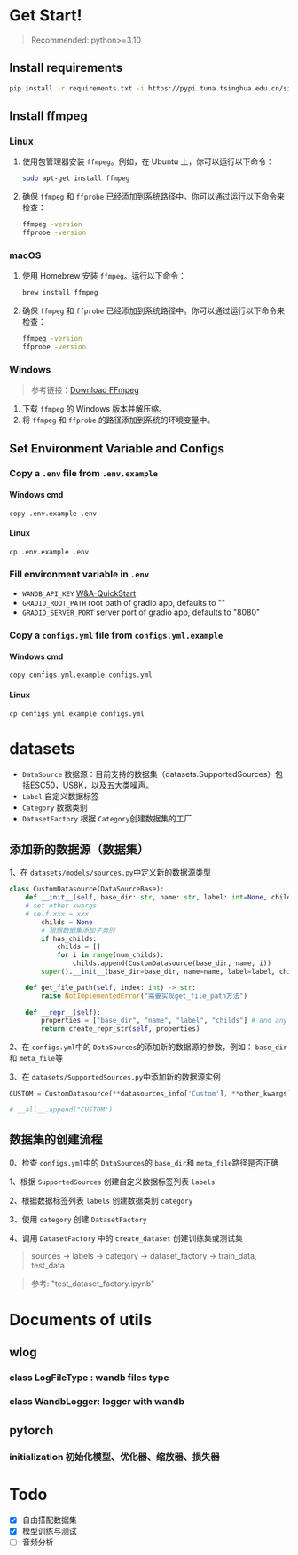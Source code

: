 # Get Start!

> Recommended: python>=3.10

## Install requirements

```bash
pip install -r requirements.txt -i https://pypi.tuna.tsinghua.edu.cn/simple
```

## Install ffmpeg

### Linux

1. 使用包管理器安装 `ffmpeg`。例如，在 Ubuntu 上，你可以运行以下命令：
   ```bash
   sudo apt-get install ffmpeg
   ```
2. 确保 `ffmpeg` 和 `ffprobe` 已经添加到系统路径中。你可以通过运行以下命令来检查：
   ```bash
   ffmpeg -version
   ffprobe -version
   ```

### macOS

1. 使用 Homebrew 安装 `ffmpeg`。运行以下命令：
   ```bash
   brew install ffmpeg
   ```
2. 确保 `ffmpeg` 和 `ffprobe` 已经添加到系统路径中。你可以通过运行以下命令来检查：
   ```bash
   ffmpeg -version
   ffprobe -version
   ```

### Windows

> 参考链接：[Download FFmpeg](https://ffmpeg.org/download.html#build-windows)

1. 下载 `ffmpeg` 的 Windows 版本并解压缩。
2. 将 `ffmpeg` 和 `ffprobe` 的路径添加到系统的环境变量中。

## Set Environment Variable and Configs

### Copy a `.env` file from `.env.example`

#### Windows cmd

```shell
copy .env.example .env
```

#### Linux

```shell
cp .env.example .env
```

### Fill environment variable in `.env`

- `WANDB_API_KEY` [W&amp;A-QuickStart](https://wandb.ai/quickstart?utm_source=app-resource-center&utm_medium=app&utm_term=quickstart)
- `GRADIO_ROOT_PATH` root path of gradio app, defaults to ""
- `GRADIO_SERVER_PORT` server port of gradio app, defaults to "8080"

### Copy a `configs.yml` file from `configs.yml.example`

#### Windows cmd

```shell
copy configs.yml.example configs.yml
```

#### Linux

```shell
cp configs.yml.example configs.yml
```

# datasets

- `DataSource` 数据源：目前支持的数据集（datasets.SupportedSources）包括ESC50，US8K，以及五大类噪声。
- `Label` 自定义数据标签
- `Category` 数据类别
- `DatasetFactory` 根据 `Category`创建数据集的工厂

## 添加新的数据源（数据集）

1、在 `datasets/models/sources.py`中定义新的数据源类型

```python
class CustomDatasource(DataSourceBase):
    def __init__(self, base_dir: str, name: str, label: int=None, childs: int = None, **other_kwargs):
  	# set other kwargs
	# self.xxx = xxx
        childs = None
        # 根据数据集添加子类别
        if has_childs:
            childs = []
            for i in range(num_childs):
                childs.append(CustomDatasource(base_dir, name, i))
        super().__init__(base_dir=base_dir, name=name, label=label, childs=childs)

    def get_file_path(self, index: int) -> str:
        raise NotImplementedError("需要实现get_file_path方法")
  
    def __repr__(self):
        properties = ["base_dir", "name", "label", "childs"] # and any other properties you want to include
        return create_repr_str(self, properties)
```

2、在 `configs.yml`中的 `DataSources`的添加新的数据源的参数，例如： `base_dir`和 `meta_file`等

3、在 `datasets/SupportedSources.py`中添加新的数据源实例

```python
CUSTOM = CustomDatasource(**datasources_info['Custom'], **other_kwargs)

# __all__.append("CUSTOM")
```

## 数据集的创建流程

0、检查 `configs.yml`中的 `DataSources`的 `base_dir`和 `meta_file`路径是否正确

1、根据  `SupportedSources` 创建自定义数据标签列表 `labels`

2、根据数据标签列表 `labels` 创建数据类别 `category`

3、使用  `category` 创建 `DatasetFactory`

4、调用 `DatasetFactory` 中的 `create_dataset` 创建训练集或测试集

> sources -> labels -> category -> dataset_factory -> train_data, test_data

> 参考: "test_dataset_factory.ipynb"

# Documents of utils

## wlog

### class LogFileType : wandb files type

### class WandbLogger: logger with wandb

## pytorch

### initialization 初始化模型、优化器、缩放器、损失器

# Todo

* [X] 自由搭配数据集
* [X] 模型训练与测试
* [ ] 音频分析
